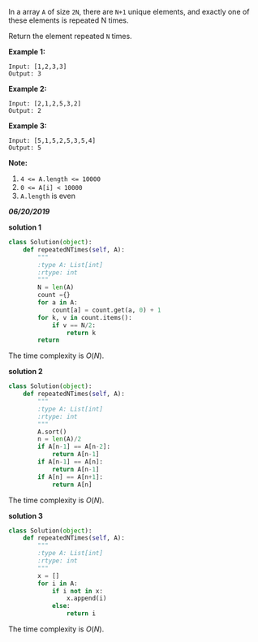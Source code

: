 In a array `A` of size `2N`, there are `N+1` unique elements, and exactly one of these elements is repeated N times.

Return the element repeated `N` times.

 



**Example 1:**

```
Input: [1,2,3,3]
Output: 3
```

**Example 2:**

```
Input: [2,1,2,5,3,2]
Output: 2
```

**Example 3:**

```
Input: [5,1,5,2,5,3,5,4]
Output: 5
```

 

**Note:**

1. `4 <= A.length <= 10000`
2. `0 <= A[i] < 10000`
3. `A.length` is even

***06/20/2019***

**solution 1**

```python
class Solution(object):
    def repeatedNTimes(self, A):
        """
        :type A: List[int]
        :rtype: int
        """
        N = len(A)
        count ={}
        for a in A:
            count[a] = count.get(a, 0) + 1
        for k, v in count.items():
            if v == N/2:
                return k
        return
```

The time complexity is $O(N)$.

**solution 2**

```python
class Solution(object):
    def repeatedNTimes(self, A):
        """
        :type A: List[int]
        :rtype: int
        """
        A.sort()
        n = len(A)/2
        if A[n-1] == A[n-2]:
            return A[n-1]
        if A[n-1] == A[n]:
            return A[n-1]
        if A[n] == A[n+1]:
            return A[n]
```

The time complexity is $O(N)$.

**solution 3**

```python
class Solution(object):
    def repeatedNTimes(self, A):
        """
        :type A: List[int]
        :rtype: int
        """
        x = []
        for i in A:
            if i not in x:
                x.append(i)
            else:
                return i
```

The time complexity is $O(N)$.